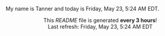 My name is Tanner and today is Friday, May 23, 5:24 AM EDT.

<p align="center">This <i>README</i> file is generated <b>every 3 hours</b>!</br>Last refresh: Friday, May 23, 5:24 AM EDT<br /></p>
